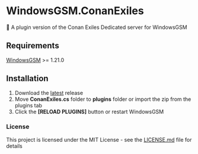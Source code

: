 ﻿# WindowsGSM.ConanExiles
🧩 A plugin version of the Conan Exiles Dedicated server for WindowsGSM

## Requirements
[WindowsGSM](https://github.com/WindowsGSM/WindowsGSM) >= 1.21.0

## Installation
1. Download the [latest](https://github.com/Soulflare3/WindowsGSM.ConanExiles/releases/latest) release
1. Move **ConanExiles.cs** folder to **plugins** folder or import the zip from the plugins tab
1. Click the **[RELOAD PLUGINS]** button or restart WindowsGSM

### License
This project is licensed under the MIT License - see the [LICENSE.md](https://github.com/Soulflare3/WindowsGSM.ConanExiles/blob/master/LICENSE) file for details
